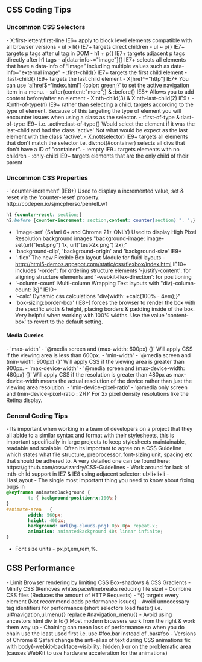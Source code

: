 <h2>CSS Coding Tips</h2>

<h3>Uncommon CSS Selectors</h3>
 - X:first-letter/:first-line IE6+ apply to block level elements compatible with all browser versions
 - ul > li{} IE7+ targets direct children
 - ul ~ p{} IE7+ targets p tags after ul tag in DOM
 - h1 + p{} IE7+ targets adjacent p tags directly after h1 tags
 - a[data-info~="image"]{} IE7+ selects all elements that have a data-info of “image” including multiple values such as  data-info="external image"
 - :first-child{} IE7+ targets the first child element
 - :last-child{} IE9+ targets the last child element
 - X[href^="http"] IE7+ You can use 'a[href$='index.html'] {color: green;}' to set the active navigation item in a menu.
 - :after{content:"more";} & :before{} IE8+ Allows you to add content before/after an element
 - X:nth-child(3) & X:nth-last-child(2) IE9+ 
 - X:nth-of-type(n) IE9+ rather than selecting a child, targets according to the type of element. Because of this targeting the type of element you will encounter issues when using a class as the selector.
 - :first-of-type & :last-of-type IE9+ i.e. .active:last-of-type{} Would select the element if it was the last-child and had the class 'active' Not what would be expect as the last element with the class 'active'.
 - X:not(selector) IE9+ targets all elements that don't match the selector i.e. div:not(#container) selects all divs that don't have a ID of "container".
 - :empty IE9+ targets elements with no children
 - :only-child IE9+ targets elements that are the only child of their parent

<h3>Uncommon CSS Properties</h3>
 - 'counter-increment' (IE8+) Used to display a incremented value, set & reset via the 'counter-reset' property. http://codepen.io/sjmcpherso/pen/eILwf

```CSS
h1 {counter-reset: section;}
h2:before {counter-increment: section;content: counter(section) ". ";}
```

 - 'image-set' (Safari 6+ and Chrome 21+ ONLY) Used to display High Pixel Resolution background images "background-image: image-set(url("test.png") 1x, url("test-2x.png") 2x);"
 - 'background-clip', 'background-origin' and 'background-size' IE9+
 - '-flex' The new Flexible Box layout Module for fluid layouts - http://html5-demos.appspot.com/static/css/flexbox/index.html IE10+ includes '-order': for ordering structure elements '-justify-content': for aligning structure elements and '-webkit-flex-direction': for positioning 
 - '-column-count' Multi-column Wrapping Text layouts with "div{-column-count: 3;}" IE10+
 - '-calc' Dynamic css calculations "div{width: +calc(100% - 4em);}"
 - 'box-sizing:border-box' (IE8+) forces the browser to render the box with the specific width & height, placing borders & padding inside of the box. Very helpful when working with 100% widths. Use the value 'content-box' to revert to the default setting.

<h4>Media Queries</h4>
 - 'max-width' - '@media screen and (max-width: 600px) {}' Will apply CSS if the viewing area is less than 600px.
 - 'min-width' - '@media screen and (min-width: 900px) {}' Will apply CSS if the viewing area is greater than 900px.
 - 'max-device-width' - '@media screen and (max-device-width: 480px) {}' Will apply CSS if the resolution is greater than 480px as max-device-width means the actual resolution of the device rather than just the viewing area resolution.
 - 'min-device-pixel-ratio' - '@media only screen and (min-device-pixel-ratio : 2){}' For 2x pixel density resolutions like the Retina display.

<h3>General Coding Tips</h3>
 - Its important when working in a team of developers on a project that they all abide to a similar syntax and format with their stylesheets, this is important specifically in large projects to keep stylesheets maintainable, readable and scalable. Often its important to agree on a CSS Guideline which states what file structure, preprocessor, font-sizing unit, spacing etc that should be adhered to. A very detailed one can be found here: https://github.com/csswizardry/CSS-Guidelines
 - Work around for lack of :nth-child support in IE7 & IE8 using adjacent selector: ul>li+li+li
 - HasLayout - The single most important thing you need to know about fixing bugs in <IE8, Giving an element "Layout" will fix 99% of IE rendering bugs, as if by magic. The other 1% will most likely be related to position: relative; or floats. Use "zoom: 1" as a trigger for whatever IE versions need it. Eg .ie6 #myElement, .ie7 #myElement { zoom: 1 }
 - If you're floating an inline element, it's treated as block, so no need to include "display:block" in your stylesheet.
 - Avoid using IDs as they decrease portability
 - IE7 fix for display:inline-block is "display:inline-block;*display: inline;zoom: 1;"
 - Backgrounds can be animated with @Keyframes and CSS Animations:

```CSS
@keyframes animatedBackground {
        to { background-position-x:100%;}
}
#animate-area	{ 
        width: 560px; 
        height: 400px; 
        background: url(bg-clouds.png) 0px 0px repeat-x;
        animation: animatedBackground 40s linear infinite;
}
```


- Font size units - px,pt,em,rem,%.


<h2>CSS Performance</h2>
 - Limit Browser rendering by limiting CSS Box-shadows & CSS Gradients
 - Minify CSS (Removes whitespace/linebreaks reducing file size)
 - Combine CSS files (Reduces the amount of HTTP Requests)
 - *{} targets every element (Not recommend adds performance issues)
 - Avoid unnecessary tag identifiers for performance (short selectors load faster) i.e. ul#navigation,ul.menu{} replace #navigation,.menu{}
 - Avoid using ancestors html div tr td{} Most modern browsers work from the right & work them way up
 - Chaining can mean loss of performance so when you do chain use the least used first i.e. use #foo.bar instead of .bar#foo
 - Versions of Chrome & Safari change the anti-alias of text during CSS animations fix with body{-webkit-backface-visibility: hidden;} or on the problematic area (causes WebKit to use hardware acceleration for the animations)

